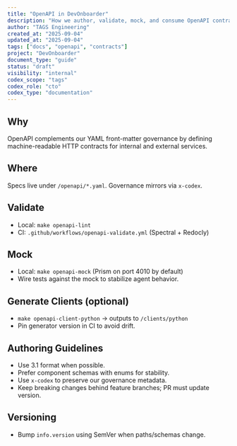 ```yaml
---
title: "OpenAPI in DevOnboarder"
description: "How we author, validate, mock, and consume OpenAPI contracts."
author: "TAGS Engineering"
created_at: "2025-09-04"
updated_at: "2025-09-04"
tags: ["docs", "openapi", "contracts"]
project: "DevOnboarder"
document_type: "guide"
status: "draft"
visibility: "internal"
codex_scope: "tags"
codex_role: "cto"
codex_type: "documentation"
---
```


## Why

OpenAPI complements our YAML front-matter governance by defining machine-readable HTTP contracts for internal and external services.

## Where

Specs live under `/openapi/*.yaml`. Governance mirrors via `x-codex`.

## Validate

- Local: `make openapi-lint`
- CI: `.github/workflows/openapi-validate.yml` (Spectral + Redocly)

## Mock

- Local: `make openapi-mock` (Prism on port 4010 by default)
- Wire tests against the mock to stabilize agent behavior.

## Generate Clients (optional)

- `make openapi-client-python` → outputs to `/clients/python`
- Pin generator version in CI to avoid drift.

## Authoring Guidelines

- Use 3.1 format when possible.
- Prefer component schemas with enums for stability.
- Use `x-codex` to preserve our governance metadata.
- Keep breaking changes behind feature branches; PR must update version.

## Versioning

- Bump `info.version` using SemVer when paths/schemas change.
